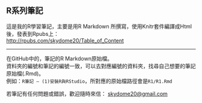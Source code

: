 ## R系列筆記

這是我的R學習筆記，主要是用R Markdown 所撰寫，使用Knitr套件編譯成Html後，發表到Rpubs上：   
<a href="http://rpubs.com/skydome20/Table_of_Content" target="_blank">http://rpubs.com/skydome20/Table_of_Content</a>   

----------

在GitHub中的，筆記的R Markdown原始檔。   
資料夾的編號和筆記的編號一致，可以去對應編號的資料夾，找尋自己想要的筆記原始檔(.Rmd)。   
例如：`R筆記 – (1)安裝R與RStudio`，所對應的原始檔路徑會是`R1/R1.Rmd`   

若筆記有任何問題或錯誤，歡迎隨時來信：  skydome20@gmail.com
